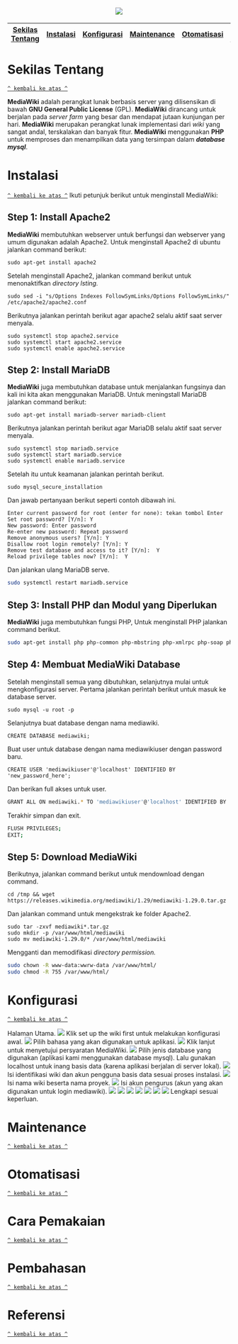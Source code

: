 <h1 align="center"><img src="https://upload.wikimedia.org/wikipedia/en/0/0f/MediaWiki_logo_reworked_embroidery.jpg"></h1>

[Sekilas Tentang](#sekilas-tentang) | [Instalasi](#instalasi) | [Konfigurasi](#konfigurasi) | [Maintenance](#maintenance) | [Otomatisasi](#otomatisasi) | [Cara Pemakaian](#cara-pemakaian) | [Pembahasan](#pembahasan) | [Referensi](#referensi)
:---:|:---:|:---:|:---:|:---:|:---:|:---:|:---:

# Sekilas Tentang
[`^ kembali ke atas ^`](#)

**MediaWiki** adalah perangkat lunak berbasis server yang dilisensikan di bawah **GNU General Public License** (GPL). **MediaWiki** dirancang untuk berjalan pada *server farm* yang besar dan mendapat jutaan kunjungan per hari. **MediaWiki** merupakan perangkat lunak implementasi dari *wiki* yang sangat andal, terskalakan dan banyak fitur. **MediaWiki** menggunakan **PHP** untuk memproses dan menampilkan data yang tersimpan dalam ***database mysql***.

# Instalasi
[`^ kembali ke atas ^`](#)
Ikuti petunjuk berikut untuk menginstall MediaWiki:

## Step 1: Install Apache2

**MediaWiki** membutuhkan webserver untuk berfungsi dan webserver yang umum digunakan adalah Apache2. Untuk menginstall Apache2 di ubuntu jalankan command berikut:

```
sudo apt-get install apache2
```

Setelah menginstall Apache2, jalankan command berikut untuk menonaktifkan *directory lsting.*

```
sudo sed -i "s/Options Indexes FollowSymLinks/Options FollowSymLinks/" /etc/apache2/apache2.conf
```

Berikutnya jalankan perintah berikut agar apache2 selalu aktif saat server menyala.

```
sudo systemctl stop apache2.service
sudo systemctl start apache2.service
sudo systemctl enable apache2.service
```

## Step 2: Install MariaDB

**MediaWiki** juga membutuhkan database untuk menjalankan fungsinya dan kali ini kita akan menggunakan MariaDB. Untuk meningstall MariaDB jalankan command berikut:

```
sudo apt-get install mariadb-server mariadb-client
```

Berikutnya jalankan perintah berikut agar MariaDB selalu aktif saat server menyala.

```
sudo systemctl stop mariadb.service
sudo systemctl start mariadb.service
sudo systemctl enable mariadb.service
````

Setelah itu untuk keamanan jalankan perintah berikut.

```
sudo mysql_secure_installation
```

Dan jawab pertanyaan berikut seperti contoh dibawah ini.

```
Enter current password for root (enter for none): tekan tombol Enter
Set root password? [Y/n]: Y
New password: Enter password
Re-enter new password: Repeat password
Remove anonymous users? [Y/n]: Y
Disallow root login remotely? [Y/n]: Y
Remove test database and access to it? [Y/n]:  Y
Reload privilege tables now? [Y/n]:  Y
```

Dan jalankan ulang MariaDB serve.

```bash
sudo systemctl restart mariadb.service
```

## Step 3: Install PHP dan Modul yang Diperlukan

**MediaWiki** juga membutuhkan fungsi PHP, Untuk menginstall PHP jalankan command berikut.

```bash
sudo apt-get install php php-common php-mbstring php-xmlrpc php-soap php-gd php-xml php-intl php-mysql php-cli php-mcrypt php-ldap php-zip php-curl
```
## Step 4: Membuat MediaWiki Database

Setelah menginstall semua yang dibutuhkan, selanjutnya mulai untuk mengkonfigurasi server. Pertama jalankan perintah berikut untuk masuk ke database server.

```
sudo mysql -u root -p
```

Selanjutnya buat database dengan nama mediawiki.

```
CREATE DATABASE mediawiki;
```

Buat user untuk database dengan nama mediawikiuser dengan password baru.

```
CREATE USER 'mediawikiuser'@'localhost' IDENTIFIED BY 'new_password_here';
```

Dan berikan full akses untuk user.

```bash
GRANT ALL ON mediawiki.* TO 'mediawikiuser'@'localhost' IDENTIFIED BY 'user_password_here' WITH GRANT OPTION;
```

Terakhir simpan dan exit.

```bash
FLUSH PRIVILEGES;
EXIT;
```

## Step 5: Download MediaWiki

Berikutnya, jalankan command berikut untuk mendownload dengan command.

```
cd /tmp && wget https://releases.wikimedia.org/mediawiki/1.29/mediawiki-1.29.0.tar.gz
```

Dan jalankan command untuk mengekstrak ke folder Apache2.

```
sudo tar -zxvf mediawiki*.tar.gz
sudo mkdir -p /var/www/html/mediawiki
sudo mv mediawiki-1.29.0/* /var/www/html/mediawiki
```

Mengganti dan memodifikasi *directory permission.*

```bash
sudo chown -R www-data:wwrw-data /var/www/html/
sudo chmod -R 755 /var/www/html/
```





# Konfigurasi
[`^ kembali ke atas ^`](#)

Halaman Utama.
<img src=”https://github.com/miqbals1649/mediaWiki/blob/master/Komdat/MW%201.PNG”>
Klik set up the wiki first untuk melakukan konfigurasi awal.
<img src=”https://github.com/miqbals1649/mediaWiki/blob/master/Komdat/MW%202.PNG”>
Pilih bahasa yang akan digunakan untuk aplikasi.
<img src=”https://github.com/miqbals1649/mediaWiki/blob/master/Komdat/MW%203.PNG”>
Klik lanjut untuk menyetujui persyaratan MediaWiki.
<img src=”https://github.com/miqbals1649/mediaWiki/blob/master/Komdat/MW%204.PNG”>
Pilih jenis database yang digunakan (aplikasi kami menggunakan database mysql). Lalu gunakan localhost untuk inang basis data (karena aplikasi berjalan di server lokal).
<img src=”https://github.com/miqbals1649/mediaWiki/blob/master/Komdat/MW%205.PNG”>
Isi identifikasi wiki dan akun pengguna basis data sesuai proses instalasi.
<img src=”https://github.com/miqbals1649/mediaWiki/blob/master/Komdat/MW%206.PNG”>
Isi nama wiki beserta nama proyek.
<img src=”https://github.com/miqbals1649/mediaWiki/blob/master/Komdat/MW%207.PNG”>
Isi akun pengurus (akun yang akan digunakan untuk login mediawiki).
<img src=”https://github.com/miqbals1649/mediaWiki/blob/master/Komdat/MW%208.PNG”>
<img src=”https://github.com/miqbals1649/mediaWiki/blob/master/Komdat/MW%209.PNG”>
<img src=”https://github.com/miqbals1649/mediaWiki/blob/master/Komdat/MW%209.PNG”>
<img src=”https://github.com/miqbals1649/mediaWiki/blob/master/Komdat/MW%210.PNG”>
<img src=”https://github.com/miqbals1649/mediaWiki/blob/master/Komdat/MW%211.PNG”>
<img src=”https://github.com/miqbals1649/mediaWiki/blob/master/Komdat/MW%212.PNG”>
<img src=”https://github.com/miqbals1649/mediaWiki/blob/master/Komdat/MW%213.PNG”>
Lengkapi sesuai keperluan.



# Maintenance
[`^ kembali ke atas ^`](#)

# Otomatisasi
[`^ kembali ke atas ^`](#)

# Cara Pemakaian
[`^ kembali ke atas ^`](#)

# Pembahasan
[`^ kembali ke atas ^`](#)

# Referensi
[`^ kembali ke atas ^`](#)
